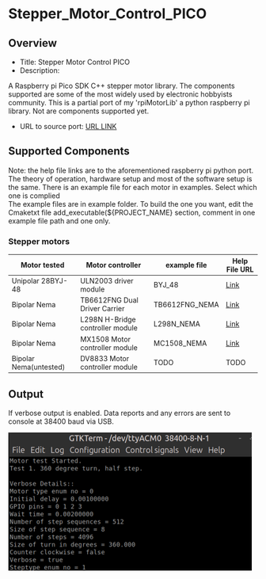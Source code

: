 # Stepper_Motor_Control_PICO

## Overview

* Title: Stepper Motor Control PICO 
* Description: 

A Raspberry pi Pico SDK C++ stepper motor library.
The components supported are some of the most widely used by electronic hobbyists community.
This is a partial port of my 'rpiMotorLib' a python raspberry pi library.
Not are components supported yet.

* URL to source port: [URL LINK](https://github.com/gavinlyonsrepo/RpiMotorLib)


## Supported Components

Note: the help file links are to the aforementioned raspberry pi python port.
The theory of operation, hardware setup and most of the software setup is the same.
There is an example file for each motor in examples. Select which one is complied  
The example files are in example folder. To build the one you want, 
edit the Cmaketxt file add_executable(${PROJECT_NAME} section, 
comment in one example file path and one only. 

### Stepper motors

| Motor tested | Motor controller| example file |Help File URL |
| ----- | ----- | ----- | ---- |
|Unipolar 28BYJ-48| ULN2003 driver module| BYJ_48|[Link](https://github.com/gavinlyonsrepo/RpiMotorLib/blob/master/extra/Documentation/28BYJ.md)| 
|Bipolar Nema| TB6612FNG Dual Driver Carrier| TB6612FNG_NEMA |[Link](https://github.com/gavinlyonsrepo/RpiMotorLib/blob/master/extra/Documentation/Nema11TB6612FNG.md) |
|Bipolar Nema| L298N H-Bridge controller module| L298N_NEMA|[Link](https://github.com/gavinlyonsrepo/RpiMotorLib/blob/master/extra/Documentation/Nema11L298N.md) |
|Bipolar Nema| MX1508 Motor controller module| MC1508_NEMA|[Link](https://github.com/gavinlyonsrepo/RpiMotorLib/blob/master/extra/Documentation/Nema11MC150X.md) |
|Bipolar Nema(untested)| DV8833 Motor controller module| TODO| TODO |



## Output 

If verbose output is enabled. Data reports and any errors are sent to console at 38400 baud via USB. 

![ op ](https://github.com/gavinlyonsrepo/Stepper_Motor_Control_PICO/blob/main/extra/images/output.png)





